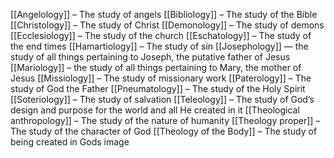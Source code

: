 [[Angelology]] – The study of angels
[[Bibliology]] – The study of the Bible
[[Christology]] – The study of Christ
[[Demonology]] – The study of demons
[[Ecclesiology]] – The study of the church
[[Eschatology]] – The study of the end times
[[Hamartiology]] – The study of sin
[[Josephology]] — the study of all things pertaining to Joseph, the putative father of Jesus
[[Mariology]] – the study of all things pertaining to Mary, the mother of Jesus
[[Missiology]] – The study of missionary work
[[Paterology]] – The study of God the Father
[[Pneumatology]] – The study of the Holy Spirit
[[Soteriology]] – The study of salvation
[[Teleology]] – The study of God’s design and purpose for the world and all He created in it
[[Theological anthropology]] – The study of the nature of humanity
[[Theology proper]] – The study of the character of God
[[Theology of the Body]] – The study of being created in Gods image